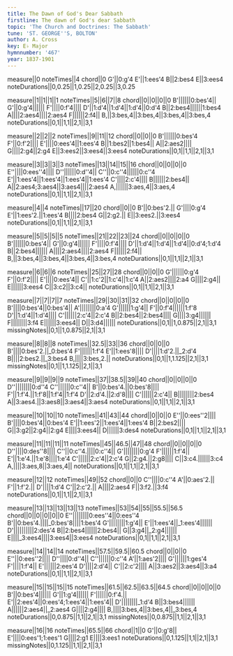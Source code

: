 ```yaml
---
title: The Dawn of God's Dear Sabbath
firstline: The dawn of God's dear Sabbath
topic: 'The Church and Doctrines: The Sabbath'
tune: 'ST. GEORGE''S, BOLTON'
author: A. Cross
key: E♭ Major
hymnnumber: '467'
year: 1837-1901
---
```

measure||0
noteTimes||4
chord||0
G'||0:g'4
E'||1:ees'4
B||2:bes4
E||3:ees4
noteDurations||0,0.25||1,0.25||2,0.25||3,0.25

measure||1||1||1||1
noteTimes||5||6||7||8
chord||0||0||0||0
B'||||||0:bes'4||
G'||0:g'4||||||
F'||||0:f'4||||
D'||1:d'4||1:d'4||1:d'4||0:d'4
B||2:bes4||||||1:bes4
A||||2:aes4||||2:aes4
F||||||2:f4||
B,||3:bes,4||3:bes,4||3:bes,4||3:bes,4
noteDurations||0,1||1,1||2,1||3,1

measure||2||2||2
noteTimes||9||11||12
chord||0||0||0
B'||||||0:bes'4
F'||0:f'2||||
E'||||0:ees'4||1:ees'4
B||1:bes2||1:bes4||
A||2:aes2||||
G||||2:g4||2:g4
E||3:ees2||3:ees4||3:ees4
noteDurations||0,1||1,1||2,1||3,1

measure||3||3||3||3
noteTimes||13||14||15||16
chord||0||0||0||0
E''||||0:ees''4||||
D''||||||0:d''4||
C''||0:c''4||||||0:c''4
E'||1:ees'4||1:ees'4||1:ees'4||1:ees'4
C'||||2:c'4||||
B||||||2:bes4||
A||2:aes4;3:aes4||3:aes4||||2:aes4
A,||||||3:aes,4||3:aes,4
noteDurations||0,1||1,1||2,1||3,1

measure||4||4
noteTimes||17||20
chord||0||0
B'||0:bes'2.||
G'||||0:g'4
E'||1:ees'2.||1:ees'4
B||||2:bes4
G||2:g2.||
E||3:ees2.||3:ees4
noteDurations||0,1||1,1||2,1||3,1

measure||5||5||5||5
noteTimes||21||22||23||24
chord||0||0||0||0
B'||||||0:bes'4||
G'||0:g'4||||||
F'||||0:f'4||||
D'||1:d'4||1:d'4||1:d'4||0:d'4;1:d'4
B||2:bes4||||||
A||||2:aes4||||2:aes4
F||||||2:f4||
B,||3:bes,4||3:bes,4||3:bes,4||3:bes,4
noteDurations||0,1||1,1||2,1||3,1

measure||6||6||6
noteTimes||25||27||28
chord||0||0||0
G'||||||0:g'4
F'||0:f'2||||
E'||||0:ees'4||
C'||1:c'2||1:c'4||1:c'4
A||2:aes2||||2:a4
G||||2:g4||
E||||||3:ees4
C||3:c2||3:c4||
noteDurations||0,1||1,1||2,1||3,1

measure||7||7||7||7
noteTimes||29||30||31||32
chord||0||0||0||0
B'||||0:bes'4||0:bes'4||
A'||||||||0:a'4
G'||||||1:g'4||
F'||0:f'4||||||1:f'8
D'||1:d'4||1:d'4||||
C'||||||2:c'4||2:c'4
B||2:bes4||2:bes4||||
G||||3:g4||||||
F||||||||3:f4
E||||||3:ees4||
D||3:d4||||||
noteDurations||0,1||1,0.875||2,1||3,1
missingNotes||0,1||1,0.875||2,1||3,1

measure||8||8||8
noteTimes||32.5||33||36
chord||0||0||0
B'||||0:bes'2.||_0:bes'4
F'||||||1:f'4
E'||1:ees'8||||
D'||||1:d'2.||_2:d'4
B||||2:bes2.||_3:bes4
B,||||3:bes,2.||
noteDurations||0,1||1,1.125||2,1||3,1
missingNotes||0,1||1,1.125||2,1||3,1

measure||9||9||9||9
noteTimes||37||38.5||39||40
chord||0||0||0||0
D''||||||||0:d''4
C''||||||0:c''4||
B'||0:bes'4.||0:bes'8||||
F'||1:f'4.||1:f'8||1:f'4||1:f'4
D'||2:d'4.||2:d'8||||
C'||||||2:c'4||
B||||||||2:bes4
A||3:aes4.||3:aes8||3:aes4||3:aes4
noteDurations||0,1||1,1||2,1||3,1

measure||10||10||10
noteTimes||41||43||44
chord||0||0||0
E''||0:ees''2||||
B'||||0:bes'4||0:bes'4
E'||1:ees'2||1:ees'4||1:ees'4
B||2:bes2||||
G||3:g2||2:g4||2:g4
E||||3:ees4||
D||||||3:des4
noteDurations||0,1||1,1||2,1||3,1

measure||11||11||11||11
noteTimes||45||46.5||47||48
chord||0||0||0||0
D''||||0:des''8||||
C''||0:c''4.||||0:c''4||
G'||||||||0:g'4
F'||||||1:f'4||
E'||1:e'4.||1:e'8||||1:e'4
C'||||||2:c'4||2:c'4
G||2:g4.||2:g8||||
C||3:c4.||||||3:c4
A,||||3:aes,8||3:aes,4||
noteDurations||0,1||1,1||2,1||3,1

measure||12||12
noteTimes||49||52
chord||0||0
C''||||0:c''4
A'||0:aes'2.||
F'||1:f'2.||
D'||||1:d'4
C'||2:c'2.||
A||||2:aes4
F||3:f2.||3:f4
noteDurations||0,1||1,1||2,1||3,1

measure||13||13||13||13||13
noteTimes||53||54||55||55.5||56.5
chord||0||0||0||0||0
E''||||||||0:ees''4||0:ees''4
B'||0:bes'4.||||_0:bes'8||||1:bes'4
G'||||||||1:g'4||
E'||1:ees'4||_1:ees'4||||||
D'||||||||||2:des'4
B||2:bes4||||||2:bes4||
G||3:g4||_2:g4||||||
E||||_3:ees4||||3:ees4||3:ees4
noteDurations||0,1||1,1||2,1||3,1

measure||14||14||14
noteTimes||57.5||59.5||60.5
chord||0||0||0
E''||0:ees''2||||
D''||||0:d''4||
C''||||||0:c''4
A'||1:aes'2||||
G'||||||1:ges'4
F'||||1:f'4||
E'||||||2:ees'4
D'||||2:d'4||
C'||2:c'2||||
A||3:aes2||3:aes4||3:a4
noteDurations||0,1||1,1||2,1||3,1

measure||15||15||15||15
noteTimes||61.5||62.5||63.5||64.5
chord||0||0||0||0
B'||0:bes'4||||||
G'||1:g'4||||||
F'||||||0:f'4.||
E'||2:ees'4||0:ees'4;1:ees'4||1:ees'4||
D'||||||||_1:d'4
B||3:bes4||||||
A||||||2:aes4||_2:aes4
G||||2:g4||||
B,||||3:bes,4||3:bes,4||_3:bes,4
noteDurations||0,0.875||1,1||2,1||3,1
missingNotes||0,0.875||1,1||2,1||3,1

measure||16||16
noteTimes||65.5||66
chord||1||0
G'||0:g'8||
E'||||0:ees'1;1:ees'1
G||||2:g1
E||||3:ees1
noteDurations||0,1.125||1,1||2,1||3,1
missingNotes||0,1.125||1,1||2,1||3,1

